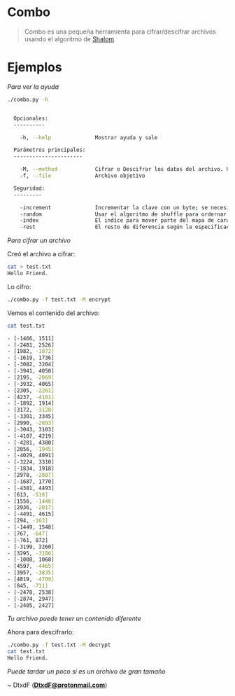 # Combo

> Combo es una pequeña herramienta para cifrar/descifrar archivos usando el algoritmo de [Shalom](https://github.com/DtxdF/Shalom)

# Ejemplos

*Para ver la ayuda*

```bash
./combo.py -h


  Opcionales:
  ----------

    -h, --help              Mostrar ayuda y sale

  Parámetros principales:
  ----------------------

    -M, --method            Cifrar o Descifrar los datos del archivo. Usé "encrypt" para cifrar y "decrypt" para descifrar
    -f, --file              Archivo objetivo

  Seguridad:
  ---------

    -increment              Incrementar la clave con un byte; se necesita el rango, puede seguir la sintaxis: <byte>,<limite>. Pre-determinado: ('\x00', 500)
    -random                 Usar el algoritmo de shuffle para ordernar al azar el mapa de caracteres
    -index                  El indíce para mover parte del mapa de caracteres según la especificación de Shalom. Pre-determinado: -6
    -rest                   El resto de diferencia según la especificación de Shalom. Pre-determinado: 6
```

*Para cifrar un archivo*

Creó el archivo a cifrar:

```bash
cat > test.txt
Hello Friend.
```
Lo cifro:

```bash
./combo.py -f test.txt -M encrypt
```

Vemos el contenido del archivo:

```bash
cat test.txt

- [-1466, 1511]
- [-2481, 2526]
- [1982, -1872]
- [-1619, 1736]
- [-3082, 3204]
- [-3941, 4050]
- [2195, -2069]
- [-3932, 4065]
- [2305, -2261]
- [4237, -4101]
- [-1892, 1914]
- [3172, -3128]
- [-3301, 3345]
- [2990, -2893]
- [-3043, 3103]
- [-4107, 4219]
- [-4281, 4380]
- [2056, -1945]
- [-4029, 4091]
- [-3224, 3310]
- [-1834, 1918]
- [2978, -2887]
- [-1687, 1770]
- [-4381, 4493]
- [613, -518]
- [1556, -1446]
- [2936, -2817]
- [-4491, 4615]
- [294, -163]
- [-1449, 1548]
- [767, -647]
- [-761, 872]
- [-3199, 3260]
- [3295, -3186]
- [-1008, 1068]
- [4597, -4465]
- [3957, -3835]
- [4819, -4709]
- [845, -711]
- [-2478, 2538]
- [-2874, 2947]
- [-2405, 2427]
```

*Tu archivo puede tener un contenido diferente*

Ahora para descifrarlo:

```bash
./combo.py -f test.txt -M decrypt
cat test.txt
Hello Friend.
```

*Puede tardar un poco sí es un archivo de gran tamaño*

~ DtxdF (**DtxdF@protonmail.com**)

